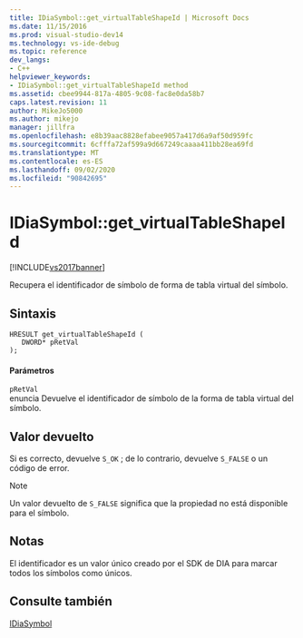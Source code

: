 ```yaml
---
title: IDiaSymbol::get_virtualTableShapeId | Microsoft Docs
ms.date: 11/15/2016
ms.prod: visual-studio-dev14
ms.technology: vs-ide-debug
ms.topic: reference
dev_langs:
- C++
helpviewer_keywords:
- IDiaSymbol::get_virtualTableShapeId method
ms.assetid: cbee9944-817a-4805-9c08-fac8e0da58b7
caps.latest.revision: 11
author: MikeJo5000
ms.author: mikejo
manager: jillfra
ms.openlocfilehash: e8b39aac8828efabee9057a417d6a9af50d959fc
ms.sourcegitcommit: 6cfffa72af599a9d667249caaaa411bb28ea69fd
ms.translationtype: MT
ms.contentlocale: es-ES
ms.lasthandoff: 09/02/2020
ms.locfileid: "90842695"
---
```

# <a name="idiasymbolget_virtualtableshapeid"></a>IDiaSymbol::get_virtualTableShapeId
[!INCLUDE[vs2017banner](../../includes/vs2017banner.md)]

Recupera el identificador de símbolo de forma de tabla virtual del símbolo.  
  
## <a name="syntax"></a>Sintaxis  
  
```cpp#  
HRESULT get_virtualTableShapeId (   
   DWORD* pRetVal  
);  
```  
  
#### <a name="parameters"></a>Parámetros  
 `pRetVal`  
 enuncia Devuelve el identificador de símbolo de la forma de tabla virtual del símbolo.  
  
## <a name="return-value"></a>Valor devuelto  
 Si es correcto, devuelve `S_OK` ; de lo contrario, devuelve `S_FALSE` o un código de error.  
  
> [!NOTE]
> Un valor devuelto de `S_FALSE` significa que la propiedad no está disponible para el símbolo.  
  
## <a name="remarks"></a>Notas  
 El identificador es un valor único creado por el SDK de DIA para marcar todos los símbolos como únicos.  
  
## <a name="see-also"></a>Consulte también  
 [IDiaSymbol](../../debugger/debug-interface-access/idiasymbol.md)
